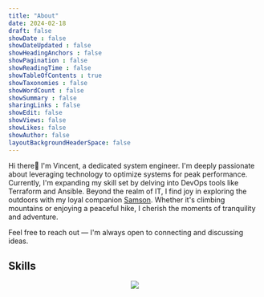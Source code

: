```yaml
---
title: "About"
date: 2024-02-18
draft: false
showDate : false
showDateUpdated : false
showHeadingAnchors : false
showPagination : false
showReadingTime : false
showTableOfContents : true
showTaxonomies : false 
showWordCount : false
showSummary : false
sharingLinks : false
showEdit: false
showViews: false
showLikes: false
showAuthor: false
layoutBackgroundHeaderSpace: false
---
```


Hi there:wave: I'm Vincent, a dedicated system engineer. I'm deeply passionate about leveraging technology to optimize systems for peak performance. Currently, I'm expanding my skill set by delving into DevOps tools like Terraform and Ansible. Beyond the realm of IT, I find joy in exploring the outdoors with my loyal companion [Samson](/samson). Whether it's climbing mountains or enjoying a peaceful hike, I cherish the moments of tranquility and adventure.

Feel free to reach out — I'm always open to connecting and discussing ideas.

## Skills

<p align="center">
  <a>
    <img src="https://skillicons.dev/icons?i=ansible,azure,cloudflare,docker,git,github,linux,nix,terraform,windows&theme=light" />
  </a>
</p>